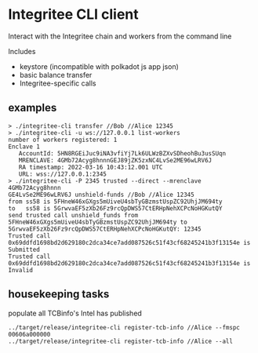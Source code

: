 # Integritee CLI client
Interact with the Integritee chain and workers from the command line

Includes
* keystore (incompatible with polkadot js app json)
* basic balance transfer
* Integritee-specific calls

## examples
```
> ./integritee-cli transfer //Bob //Alice 12345
> ./integritee-cli -u ws://127.0.0.1 list-workers
number of workers registered: 1
Enclave 1
   AccountId: 5HN8RGEiJuc9iNA3vfiYj7Lk6ULWzBZXvSDheohBu3usSUqn
   MRENCLAVE: 4GMb72Acyg8hnnnGEJ89jZK5zxNC4LvSe2ME96wLRV6J
   RA timestamp: 2022-03-16 10:43:12.001 UTC
   URL: wss://127.0.0.1:2345
> ./integritee-cli -P 2345 trusted --direct --mrenclave 4GMb72Acyg8hnnn
GE4LvSe2ME96wLRV6J unshield-funds //Bob //Alice 12345
from ss58 is 5FHneW46xGXgs5mUiveU4sbTyGBzmstUspZC92UhjJM694ty
to   ss58 is 5GrwvaEF5zXb26Fz9rcQpDWS57CtERHpNehXCPcNoHGKutQY
send trusted call unshield_funds from 5FHneW46xGXgs5mUiveU4sbTyGBzmstUspZC92UhjJM694ty to 5GrwvaEF5zXb26Fz9rcQpDWS57CtERHpNehXCPcNoHGKutQY: 12345
Trusted call 0x69ddfd1698bd2d629180c2dca34ce7add087526c51f43cf68245241b3f13154e is Submitted
Trusted call 0x69ddfd1698bd2d629180c2dca34ce7add087526c51f43cf68245241b3f13154e is Invalid

```

## housekeeping tasks

populate all TCBinfo's Intel has published
```
../target/release/integritee-cli register-tcb-info //Alice --fmspc 00606a000000
../target/release/integritee-cli register-tcb-info //Alice --all
```
